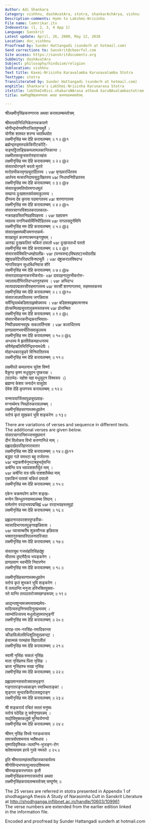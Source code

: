 ```yaml
---
Author: Adi Shankara
Category: vishhnu, dashAvatAra, stotra, shankarAchArya, vishnu
Description-comments: Hymn to Lakshmi-Nrisinha
File name: lxmnrikar.itx
Indexextra: (1, 2, 3, 4 App 1)
Language: Sanskrit
Latest update: April, 26, 2000, May 12, 2018
Location: doc_vishhnu
Proofread by: Sunder Hattangadi (sunderh at hotmail.com)
Send corrections to: Sanskrit@cheerful.com
Site access: https://sanskritdocuments.org
SubDeity: dashAvatAra
Subject: philosophy/hinduism/religion
Sublocation: vishhnu
Text title: Kaxmi-Nrisinha Karavalamba Karunavalamba Stotra
Texttype: stotra
Transliterated by: Sunder Hattangadi (sunderh at hotmail.com)
engtitle: Shankara's LakShmi-Nrisinha Karunarasa Stotra
itxtitle: lakShmInRisi.nhakaruNArasa athavA karuNAvalambastotram
title: लक्ष्मीनृइसिंहकरुणारस अथवा करुणावलम्बस्तोत्रम्

---
```

  
 श्रीलक्ष्मीनृसिंहकरुणारस अथवा करावलम्बस्तोत्रम्   
  
श्रीमत्पयोनिधिनिकेतनचक्रपाणे  
       भोगीन्द्रभोगमणिराजितपुण्यमूर्ते ।  
योगीश शाश्वत शरण्य भवाब्धिपोत  
       लक्ष्मीनृसिंह मम देहि करावलम्बम् ॥ १॥ @१  
ब्रह्मेन्द्ररुद्रमरुदर्ककिरीटकोटि-  
       सङ्घट्टिताङ्घ्रिकमलामलकान्तिकान्त ।  
लक्ष्मीलसत्कुचसरोरुहराजहंस  
       लक्ष्मीनृसिंह मम देहि करावलम्बम् ॥ २॥ @२  
संसारघोरगहने चरतो मुरारे  
       मारोग्रभीकरमृगप्रचुरार्दितस्य ।  var  मृगप्रवरर्धितस्य  
आर्तस्य मत्सरनिदाघसुदुःखितस्य  var  निधाघनिपीडतस्य  
       लक्ष्मीनृसिंह मम देहि करावलम्बम् ॥ ३॥ @४  
संसारकूपमतिघोरमगाधमूलं  
        सम्प्राप्य दुःखशतसर्पसमाकुलस्य ।  
दीनस्य देव कृपया पदमागतस्य  var  शरणागतस्य  
       लक्ष्मीनृसिंह मम देहि करावलम्बम् ॥ ४॥ @५  
संसारसागरविशालकरालकाल-  
       नक्रग्रहग्रसितनिग्रहविग्रहस्य ।  var  ग्रहग्रसन  
व्यग्रस्य रागनिचयोर्मिनिपीडितस्य  var  रागलसदूर्नमिनि  
       लक्ष्मीनृसिंह मम देहि करावलम्बम् ॥ ५॥ @३  
संसारवृक्षमघबीजमनन्तकर्म-  
        शाखायुतं करणपत्रमनङ्गपुष्पम् ।  
आरुह्य दुःखफलितं चकितं दयालो  var  दुःखजलधौ पततो  
       लक्ष्मीनृसिंह मम देहि करावलम्बम् ॥ ६॥ @९  
संसारसर्पविषदिग्धमहोग्रतीव्र-  var  (घनवक्त्र)(विषदष्ट)भयोग्रतीव्र  
        दंष्ट्राग्रकोटिपरिदष्टविनष्टमूर्तेः ।  var  दंष्ट्राकरालविषदग्ध  
नागारिवाहन सुधाब्धिनिवास शौरे  
        लक्ष्मीनृसिंह मम देहि करावलम्बम् ॥ ७॥ @७  
संसारदावदहनाकरभीकरोग्र-  var  दावदहनातुरभीकरोरु-  
       ज्वालावलीभिरतिदग्धतनूरुहस्य ।  var  अभिदग्ध  
त्वत्पादपद्मसरसीरुहमागतस्य  var  सरसीं शरणागतस्य, रुहमस्तकस्य  
       लक्ष्मीनृसिंह मम देहि करावलम्बम् ॥ ८॥ @१०  
संसारजालपतितस्य जगन्निवास  
       सर्वेन्द्रियार्थबडिशाग्रझषोपमस्य ।  var  बडिशश्वझषात्मनश्च  
प्रोत्कम्पितप्रचुरतालुकमस्तकस्य  var  प्रोत्तम्बित  
       लक्ष्मीनृसिंह मम देहि करावलम्बम् ॥ ९॥ @८  
संसारभीकरकरीन्द्रकराभिघात-  
       निष्पीड्यमानवपुषः सकलार्तिनाश ।  var  कलार्धितस्य  
प्राणप्रयाणभवभीतिसमाकुलस्य  
       लक्ष्मीनृसिंह मम देहि करावलम्बम् ॥ १०॥ @६  
अन्धस्य मे हृतविवेकमहाधनस्य  
       चोरैर्महाबलिभिरिन्द्रियनामधेयैः ।  
मोहान्धकारकुहरे विनिपातितस्य  
       लक्ष्मीनृसिंह मम देहि करावलम्बम् ॥ ११॥  
  
लक्ष्मीपते कमलनाभ सुरेश विष्णो  
       वैकुण्ठ कृष्ण मधुसूदन पुष्कराक्ष ।  
       (पाठभेद- यज्ञेश यज्ञ मधुसूदन विश्वरूप ।)  
ब्रह्मण्य केशव जनार्दन वासुदेव  
       देवेश देहि कृपणस्य करावलम्बम् ॥ १२॥  
  
यन्माययार्जितवपुःप्रचुरप्रवाह-  
       मग्नार्थमत्र निवहोरुकरावलम्बम् ।  
लक्ष्मीनृसिंहचरणाब्जमधुव्रतेन  
       स्तोत्रं कृतं सुखकरं भुवि शङ्करेण ॥ १३॥  
  
 There are variations of verses and sequence in different texts.  
The additional verses are given below.  
संसारसागरनिमज्जनमुह्यमानं  
       दीनं विलोकय विभो करुणानिधे माम् ।  
प्रह्लादखेदपरिहारपरावतार  
       लक्ष्मीनृसिंह मम देहि करावलम्बम् ॥ १४॥ @११  
बद्ध्वा गले यमभटा बहु तर्जयन्तः  
  var  भद्वाकशैर्यनुभटाबहुभर्तृयन्ति  
       कर्षन्ति यत्र भवपाशशतैर्युतं माम् ।  
 var  कर्षन्ति यत्र पथि पाशशतैर्यथा माम्  
एकाकिनं परवशं चकितं दयालो  
       लक्ष्मीनृसिंह मम देहि करावलम्बम् ॥ १५॥  
  
एकेन चक्रमपरेण करेण शङ्ख-  
       मन्येन सिन्धुतनयामवलम्ब्य तिष्ठन् ।  
वामेतरेण वरदाभयपद्मचिह्नं  var  वरदाभयहस्तमुद्रां  
       लक्ष्मीनृसिंह मम देहि करावलम्बम् ॥ १६॥  
  
प्रह्लादनारदपराशरपुण्डरीक-  
       व्यासादिभागवतपुङ्गवहृन्निवास ।  
 var  व्यासाम्बरीष शुकशौनक हृन्निवास  
भक्तानुरुक्तपरिपालनपारिजात  
       लक्ष्मीनृसिंह मम देहि करावलम्बम् ॥ १७॥  
  
संसारयूथ गजसंहतिसिंहदंष्ट्रा  
       भीतस्य दुष्टमैदैत्य भयङ्करेण ।  
प्राणप्रयाण भवभीति निवारणेन  
       लक्ष्मीनृसिंह मम देहि करावलम्बम् ॥ १८॥  
  
लक्ष्मीनृसिंहचरणाब्जमधुव्रतेन  
       स्तोत्रं कृतं शुभकरं भुवि शङ्करेण ।  
ये तत्पठन्ति मनुजा हरिभक्तियुक्ता-  
       स्ते यान्ति तत्पदसरोजमखण्डरूपम् ॥ १९॥  
  
आद्यन्तशून्यमजमव्ययमप्रमेय-  
       मादित्यरुद्रनिगमादिनुतप्रभावम् ।  
त्वाम्भोधिजास्य मधुलोलुपमत्तभृङ्गीं  
       लक्ष्मीनृसिंह मम देहि करावलम्बम् ॥ २०॥  
  
वाराह-राम-नरसिंह-रमादिकान्ता  
       क्रीडाविलोलविधिशूलिसूरप्रवन्द्य! ।  
हंसात्मकं परमहंस विहारलीलं  
       लक्ष्मीनृसिंह मम देहि करावलम्बम् ॥ २१॥  
  
स्वामी नृसिंहः सकलं नृसिंहः  
       माता नृसिंहश्च पिता नृसिंहः ।  
भ्राता नृसिंहश्च सखा नृसिंहः  
       लक्ष्मीनृसिंह मम देहि करावलम्बम् ॥ २२॥  
  
प्रह्लादमानससरोजवासभृङ्ग!  
       गङ्गातरङ्गधवळाङ्ग रमास्थिताङ्क! ।  
शृङ्गार सुन्दरकिरीटलसद्वराङ्ग  
       लक्ष्मीनृसिंह मम देहि करावलम्बम् ॥ २३॥  
  
श्री शङ्करार्य रचितं सततं मनुष्यः  
       स्तोत्रं पठेदिह तु सर्वगुणप्रपन्नम् ।  
सद्योविमुक्तकलुषो मुनिवर्यगण्यो  
       लक्ष्मीनृसिंह मम देहि करावलम्बम् ॥ २४॥  
  
श्रीमन् नृसिंह विभवे गरुडध्वजाय  
       तापत्रयोपशमनाय भवौषधाय ।  
तृष्णादिवृश्चिक-जलाग्नि-भुजङ्ग-रोग  
       क्लेशव्ययाम हरये गुरवे नमस्ते ॥ २५॥  
  
इति श्रीमत्परमहंसपरिव्राजकाचार्यस्य  
श्रीगोविन्दभगवत्पूज्यपादशिष्यस्य  
श्रीमच्छङ्करभगवतः कृतौ  
लक्ष्मीनृसिंहकरुणारसस्तोत्रं अथवा  
लक्ष्मीनृसिंहकरावलम्बस्तोत्रम् सम्पूर्णम् ॥  
  
  
The 25 verses are referred in stotra presented in Appendix 1 of  
shodhagangA thesis A Study of Narasimha Cult in Sanskrit Literature  
at http://shodhganga.inflibnet.ac.in/handle/10603/109961  
The verse numbers are extended from the earlier edition linked  
in the information file.  
  
Encoded and proofread by Sunder Hattangadi sunderh at hotmail.com  
  

